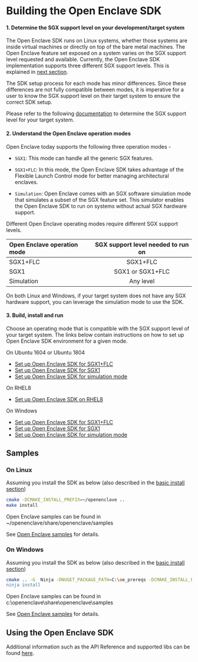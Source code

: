 # Building the Open Enclave SDK

#### 1. Determine the SGX support level on your development/target system

The Open Enclave SDK runs on Linux systems, whether those systems are inside virtual machines or directly on top of the bare metal machines.
The Open Enclave feature set exposed on a system varies on the SGX support level requested and available.
Currently, the Open Enclave SDK implementation supports three different SGX support levels. This is explained in [next section](building_oe_sdk.md#2-understand-the-open-enclave-operation-modes).

The SDK setup process for each mode has minor differences. Since these differences are not fully compatible between modes, it is imperative for a user to know the SGX support level on their target system to ensure the correct SDK setup.

Please refer to the following [documentation](/docs/GettingStartedDocs/SGXSupportLevel.md) to determine the SGX support level for your target system.

#### 2. Understand the Open Enclave operation modes

  Open Enclave today supports the following three operation modes -

   - `SGX1`: This mode can handle all the generic SGX features.

   - `SGX1+FLC`: In this mode, the Open Enclave SDK takes advantage of the Flexible Launch
                 Control mode for better managing architectural enclaves.

   - `Simulation`: Open Enclave comes with an SGX software simulation mode that simulates a subset of
                  the SGX feature set. This simulator enables the Open Enclave SDK to run on
                  systems without actual SGX hardware support.

   Different Open Enclave operating modes require different SGX support levels.

   | Open Enclave operation mode|  SGX support level needed to run on |
   |:---------------------------|:-----------------------------------:|
   | SGX1+FLC                   | SGX1+FLC                            |
   | SGX1                       | SGX1 or SGX1+FLC                    |
   | Simulation                  | Any level                           |

   On both Linux and Windows, if your target system does not have any SGX hardware support, you can leverage the simulation mode to use the SDK.

   #### 3. Build, install and run

   Choose an operating mode that is compatible with the SGX support level of your target system.
   The links below contain instructions on how to set up Open Enclave SDK environment for a given mode.

On Ubuntu 1604 or Ubuntu 1804
  - [Set up Open Enclave SDK for SGX1+FLC](SGX1FLCGettingStarted.md)
  - [Set up Open Enclave SDK for SGX1](SGX1GettingStarted.md)
  - [Set up Open Enclave SDK for simulation mode](SimulatorGettingStarted.md)

On RHEL8
 - [Set up Open Enclave SDK on RHEL8](ExperimentalSupportRHEL8.md)

On Windows
 - [Set up Open Enclave SDK for SGX1+FLC](WindowsSGX1FLCGettingStarted.md)
 - [Set up Open Enclave SDK for SGX1](WindowsSGX1GettingStarted.md)
 - [Set up Open Enclave SDK for simulation mode](WindowsSimulationGettingStarted.md)

## Samples

### On Linux
Assuming you install the SDK as below (also described in the [basic install section](LinuxInstallInfo.md#basic-install-on-linux))

```bash
cmake -DCMAKE_INSTALL_PREFIX=~/openenclave ..
make install
```

Open Enclave samples can be found in ~/openenclave/share/openenclave/samples

See [Open Enclave samples](/samples/README_Linux.md) for details.

### On Windows

Assuming you install the SDK as below (also described in the [basic install section](WindowsInstallInfo.md#basic-install-on-windows))

```bash
cmake .. -G  Ninja -DNUGET_PACKAGE_PATH=C:\oe_prereqs -DCMAKE_INSTALL_PREFIX:PATH=C:\openenclave"
ninja install
```
Open Enclave samples can be found in c:\openenclave\share\openenclave\samples

See [Open Enclave samples](/samples/README_Windows.md) for details.

## Using the Open Enclave SDK

Additional information such as the API Reference and supported libs can be found [here](/docs/GettingStartedDocs/APIs_and_Libs.md).
